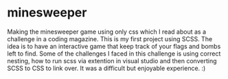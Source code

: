 # minesweeper

Making the minesweeper game using only css which I read about as a challenge in a coding magazine. This is my first project using SCSS. The idea is to have an interactive game that keep track of your flags and bombs left to find. Some of the challenges I faced in this challenge is using correct nesting, how to run scss via extention in visual studio and then converting SCSS to CSS to link over. It was a difficult but enjoyable experience. :)